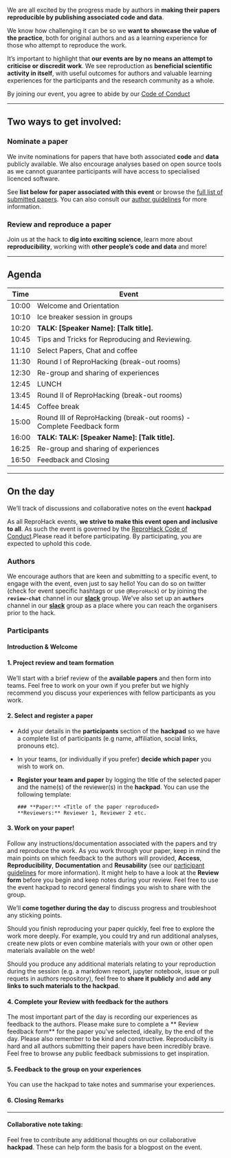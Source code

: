 


We are all excited by the progress made by authors in **making their
papers reproducible by publishing associated code and data**.

We know how challenging it can be so we **want to showcase the value of the practice**, both for original authors and as a learning experience
for those who attempt to reproduce the work.

It’s important to highlight that **our events are by no means an attempt to criticise or discredit work**. We see reproduction as **beneficial scientific activity in itself**, with useful outcomes for authors and
valuable learning experiences for the participants and the research
community as a whole. 

By joining our event, you agree to abide by our [Code of Conduct](/code-of-conduct)

-----

## **Two ways to get involved:**

### Nominate a paper

We invite nominations for papers that have both associated **code** and
**data** publicly available. We also encourage analyses based on open
source tools as we cannot guarantee participants will have access to
specialised licenced software. 

See **list below for paper associated with this event** or browse the [full list of submitted papers](/paper/). You can also consult our [author guidelines](/author_guidelines) for more information.

### Review and reproduce a paper

Join us at the hack to **dig into exciting science**, learn more about
**reproducibility**, working with **other people’s code and data** and
more!

-----
## Agenda

<!-- The following agenda is for a remote event from 10am to 5pm which includes 2 talks. Customise as required -->

|   Time    |   Event   |
|---    |---    |
|   10:00   |    Welcome and Orientation    |
|   10:10   |    Ice breaker session in groups      |
|   10:20   |    **TALK: [Speaker Name]: [Talk title].**    |
|   10:45   |    Tips and Tricks for Reproducing and Reviewing.     |
|   11:10   |    Select Papers, Chat and coffee     |
|   11:30   |    Round I of ReproHacking (break-out rooms)      |
|   12:30   |    Re-group and sharing of experiences    |
|   12:45   |    LUNCH      |
|   13:45   |    Round II of ReproHacking (break-out rooms)     |
|   14:45   |    Coffee break   |
|   15:00   |    Round III of ReproHacking (break-out rooms) - Complete Feedback form   |
|   16:00   |    **TALK: TALK: [Speaker Name]: [Talk title].**  |
|   16:25   |    Re-group and sharing of experiences    |
|   16:50   |    Feedback and Closing   |

---

## **On the day**

We’ll track of discussions and collaborative notes on the
event **hackpad**

As all ReproHack events, **we strive to make this event open and inclusive
to all**. As such the event is governed by the [ReproHack Code of Conduct](/code-of-conduct).Please read it before participating. By participating, you are expected to uphold this code.

### **Authors**

We encourage authors that are keen and submitting to a specific event, to engage with the event, even just to say hello! You can do so on twitter (check for event specific hashtags or use `@ReproHack`) or by
joining the **`review-chat`** channel in our
[**slack**](https://reprohack-autoinvite.herokuapp.com/) group. We’ve
also set up an **`authors`** channel in our
[**slack**](https://reprohack-autoinvite.herokuapp.com/) group as a
place where you can reach the organisers prior to the hack.

### **Participants**

#### **Introduction & Welcome** 

#### **1. Project review and team formation**

We’ll start with a brief review of the **available papers** and then form into teams. Feel free to work on your own if you prefer but we highly recommend you discuss your experiences with fellow participants as you work.

#### **2. Select and register a paper**

  - Add your details in the **participants** section of the
    **hackpad** so we have a complete list of participants (e.g name, affiliation, social links, pronouns etc).

  - In your teams, (or individually if you prefer) **decide which paper** you wish to work on.

  - **Register your team and paper** by logging the title of the
    selected paper and the name(s) of the reviewer(s) in the
    **hackpad**. You
    can use the following template:
    
        ### **Paper:** <Title of the paper reproduced>
        **Reviewers:** Reviewer 1, Reviewer 2 etc.

#### **3. Work on your paper!**

Follow any instructions/documentation associated with the papers and try
and reproduce the work. As you work through your paper, keep in mind the
main points on which feedback to the authors will provided, **Access**,
**Reproducibility**, **Documentation** and **Reusability** (see our [participant guidelines](/participant_guidelines) for more information). It might
help to have a look at the **Review form** before you begin and keep notes during your review. Feel free to use the event hackpad to record general findings you wish to share with the group.

We’ll **come together during the day** to discuss progress and
troubleshoot any sticking points.

Should you finish reproducing your paper quickly, feel free to explore
the work more deeply. For example, you could try and run additional
analyses, create new plots or even combine materials with your own or
other open materials available on the web!

Should you produce any additional materials relating to your
reproduction during the session (e.g. a markdown report, jupyter notebook, issue or pull requets in authors repository), feel free to **share it publicly**
and **add any links to such materials to the hackpad**.

#### **4. Complete your Review with feedback for the authors**

The most important part of the day is recording our experiences as feedback to the authors. Please make sure to complete a ** Review feedback form** for the paper you've selected, ideally, by the end of the day. Please also remember to be kind
and constructive. Reproducibilty is hard and all authors submitting
their papers have been incredibly brave. Feel free to browse any public feedback submissions to get inspiration. 

#### **5. Feedback to the group on your experiences**

You can use the hackpad to take notes and summarise your experiences.

#### **6. Closing Remarks**

-----

#### Collaborative note taking:

Feel free to contribute any additional thoughts on our collaborative
**hackpad**. These can help form the basis for a blogpost on the
event.
